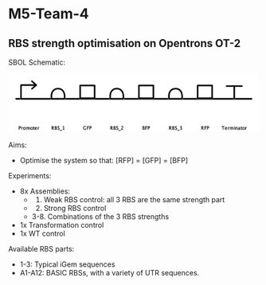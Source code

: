 # M5-Team-4

## RBS strength optimisation on Opentrons OT-2

SBOL Schematic:

![Schematic](SBOL/Assembly.png "Schematic")


Aims:
- Optimise the system so that: [RFP] = [GFP] = [BFP]


Experiments:
- 8x Assemblies:
    - 1. Weak RBS control: all 3 RBS are the same strength part
    - 2. Strong RBS control
    - 3-8. Combinations of the 3 RBS strengths
- 1x Transformation control
- 1x WT control


Available RBS parts:
- 1-3: Typical iGem sequences
- A1-A12: BASIC RBSs, with a variety of UTR sequences.


